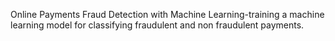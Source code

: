 Online Payments Fraud Detection with Machine Learning-training
a machine learning model for classifying fraudulent and non
fraudulent payments.
